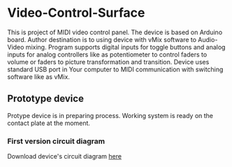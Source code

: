# Video-Control-Surface
This is project of MIDI video control panel. The device is based on Arduino board. Author destination is to using device with vMix software to Audio-Video mixing.
Program supports digital inputs for toggle buttons and analog inputs for analog controllers like as potentiometer to control faders to volume or faders to picture transformation and transition.
Device uses standard USB port in Your computer to MIDI communication with switching software like as vMix.

## Prototype device
Protype device is in preparing process. Working system is ready on the contact plate at the moment.

### First version circuit diagram 
Download device's circuit diagram [here](https://github.com/janjedrzejak/Video-Control-Surface/blob/master/Switcher-sketch_bb.pdf)
